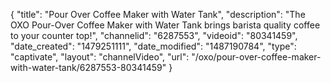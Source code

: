 {
    "title": "Pour Over Coffee Maker with Water Tank",
    "description": "The OXO Pour-Over Coffee Maker with Water Tank brings barista quality coffee to your counter top!",
    "channelid": "6287553",
    "videoid": "80341459",
    "date_created": "1479251111",
    "date_modified": "1487190784",
    "type": "captivate",
    "layout": "channelVideo",
    "url": "\/oxo\/pour-over-coffee-maker-with-water-tank\/6287553-80341459"
}